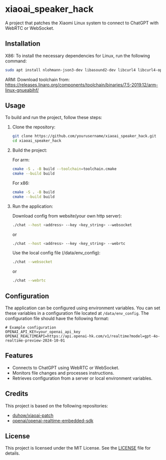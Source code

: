 # xiaoai_speaker_hack

A project that patches the Xiaomi Linux system to connect to ChatGPT with WebRTC or WebSocket.

## Installation

X86:
To install the necessary dependencies for Linux, run the following command:

```sh
sudo apt install nlohmann-json3-dev libasound2-dev libcurl4 libcurl4-openssl-dev libopus-dev libwebsockets-dev
```
ARM:
Download toolchain from:
https://releases.linaro.org/components/toolchain/binaries/7.5-2019.12/arm-linux-gnueabihf/

## Usage

To build and run the project, follow these steps:

1. Clone the repository:
    ```sh
    git clone https://github.com/yourusername/xiaoai_speaker_hack.git
    cd xiaoai_speaker_hack
    ```

2. Build the project:

    For arm:
    ```sh
    cmake -S . -B build --toolchain=toolchain.cmake
    cmake --build build
    ```
    For x86:
    ```sh
    cmake -S . -B build
    cmake --build build
    ``` 

3. Run the application:

    Download config from website(your own http server):
    ```sh
    ./chat --host <address> --key <key_string> --websocket
    ```

    or

    ```sh
    ./chat --host <address> --key <key_string> --webrtc
    ```

    Use the local config file (/data/env_config):
    ```sh
    ./chat --websocket
    ```

    or

    ```sh
    ./chat --webrtc
    ```

## Configuration

The application can be configured using environment variables. You can set these variables in a configuration file located at `/data/env_config`. The configuration file should have the following format:

```
# Example configuration
OPENAI_API_KEY=your_openai_api_key
OPENAI_REALTIMEAPI=https://api.openai-hk.com/v1/realtime?model=gpt-4o-realtime-preview-2024-10-01
```

## Features

- Connects to ChatGPT using WebRTC or WebSocket.
- Monitors file changes and processes instructions.
- Retrieves configuration from a server or local environment variables.

## Credits

This project is based on the following repositories:

- [duhow/xiaoai-patch](https://github.com/duhow/xiaoai-patch)
- [openai/openai-realtime-embedded-sdk](https://github.com/openai/openai-realtime-embedded-sdk)

## License

This project is licensed under the MIT License. See the [LICENSE](LICENSE) file for details.
